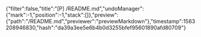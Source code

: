 {"filter":false,"title":"[P] /README.md","undoManager":{"mark":-1,"position":-1,"stack":[]},"preview":{"path":"/README.md","previewer":"previewMarkdown"},"timestamp":1563208946830,"hash":"da39a3ee5e6b4b0d3255bfef95601890afd80709"}